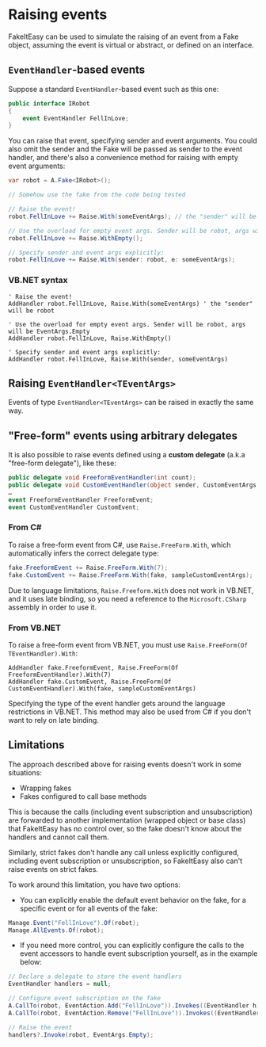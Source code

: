 # Raising events

FakeItEasy can be used to simulate the raising of an event from a Fake object, assuming the event is virtual or abstract, or defined on an interface.

## `EventHandler`-based events

Suppose a standard `EventHandler`-based event such as this one:

```csharp
public interface IRobot
{
    event EventHandler FellInLove;
}
```

You can raise that event, specifying sender and event
arguments. You could also omit the sender and the Fake will be passed as
sender to the event handler, and there's also a convenience method for
raising with empty event arguments:

```csharp
var robot = A.Fake<IRobot>();

// Somehow use the fake from the code being tested

// Raise the event!
robot.FellInLove += Raise.With(someEventArgs); // the "sender" will be robot

// Use the overload for empty event args. Sender will be robot, args will be EventArgs.Empty
robot.FellInLove += Raise.WithEmpty();

// Specify sender and event args explicitly:
robot.FellInLove += Raise.With(sender: robot, e: someEventArgs);
```

### VB.NET syntax

```vbnet
' Raise the event!
AddHandler robot.FellInLove, Raise.With(someEventArgs) ' the "sender" will be robot

' Use the overload for empty event args. Sender will be robot, args will be EventArgs.Empty
AddHandler robot.FellInLove, Raise.WithEmpty()

' Specify sender and event args explicitly:
AddHandler robot.FellInLove, Raise.With(sender, someEventArgs)
```

## Raising `EventHandler<TEventArgs>`

Events of type `EventHandler<TEventArgs>` can be raised in exactly the same way.

## "Free-form" events using arbitrary delegates

It is also possible to raise events defined using a **custom delegate** (a.k.a
"free-form delegate"), like these:

```csharp
public delegate void FreeformEventHandler(int count);
public delegate void CustomEventHandler(object sender, CustomEventArgs e);
…
event FreeformEventHandler FreeformEvent;
event CustomEventHandler CustomEvent;
```

### From C&#x23;
To raise a free-form event from C#, use `Raise.FreeForm.With`, which automatically infers the correct delegate type:

```csharp
fake.FreeformEvent += Raise.FreeForm.With(7);
fake.CustomEvent += Raise.FreeForm.With(fake, sampleCustomEventArgs);
```

Due to language limitations, `Raise.Freeform.With` does not work in VB.NET, and it uses late binding, so you need a reference to the `Microsoft.CSharp` assembly in order to use it.

### From VB.NET
To raise a free-form event from VB.NET, you must use `Raise.FreeForm(Of TEventHandler).With`:

```vbnet
AddHandler fake.FreeformEvent, Raise.FreeForm(Of FreeformEventHandler).With(7)
AddHandler fake.CustomEvent, Raise.FreeForm(Of CustomEventHandler).With(fake, sampleCustomEventArgs)
```

Specifying the type of the event handler gets around the language restrictions in VB.NET.
This method may also be used from C# if you don't want to rely on late binding.

## Limitations

The approach described above for raising events doesn't work in some situations:

- Wrapping fakes
- Fakes configured to call base methods

This is because the calls (including event subscription and unsubscription) are
forwarded to another implementation (wrapped object or base class) that
FakeItEasy has no control over, so the fake doesn't know about the handlers and
cannot call them.

Similarly, strict fakes don't handle any call unless explicitly configured,
including event subscription or unsubscription, so FakeItEasy also can't raise
events on strict fakes.

To work around this limitation, you have two options:

- You can explicitly enable the default event behavior on the fake, for a
specific event or for all events of the fake:

```csharp
Manage.Event("FellInLove").Of(robot);
Manage.AllEvents.Of(robot);
```

- If you need more control, you can explicitly configure the calls to the event
accessors to handle event subscription yourself, as in the example below:

```csharp
// Declare a delegate to store the event handlers
EventHandler handlers = null;

// Configure event subscription on the fake
A.CallTo(robot, EventAction.Add("FellInLove")).Invokes((EventHandler h) => handlers += h);
A.CallTo(robot, EventAction.Remove("FellInLove")).Invokes((EventHandler h) => handlers -= h);

// Raise the event
handlers?.Invoke(robot, EventArgs.Empty);
```
